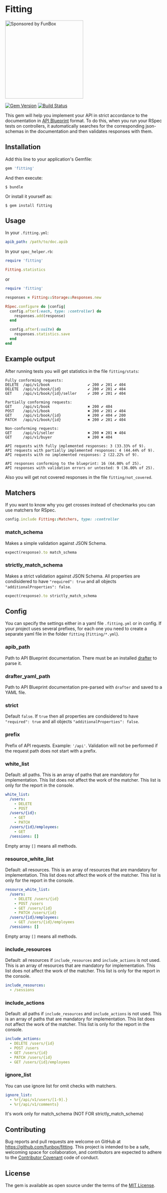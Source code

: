 # Fitting

<a href="https://funbox.ru">
  <img src="https://funbox.ru/badges/sponsored_by_funbox_compact.svg" alt="Sponsored by FunBox" width=250 />
</a>

[![Gem Version](https://badge.fury.io/rb/fitting.svg)](https://badge.fury.io/rb/fitting)
[![Build Status](https://travis-ci.org/funbox/fitting.svg?branch=master)](https://travis-ci.org/funbox/fitting)

This gem will help you implement your API in strict accordance to the documentation in [API Blueprint](https://apiblueprint.org/) format.
To do this, when you run your RSpec tests on controllers, it automatically searches for the corresponding json-schemas in the documentation and then validates responses with them.

## Installation

Add this line to your application's Gemfile:

```ruby
gem 'fitting'
```

And then execute:

    $ bundle

Or install it yourself as:

    $ gem install fitting

## Usage

In your `.fitting.yml`:

```yaml
apib_path: /path/to/doc.apib
```

In your `spec_helper.rb`:

```ruby
require 'fitting'

Fitting.statistics
```

or

```ruby
require 'fitting'

responses = Fitting::Storage::Responses.new

RSpec.configure do |config|
  config.after(:each, type: :controller) do
    responses.add(response)
  end

  config.after(:suite) do
    responses.statistics.save
  end
end
```

## Example output

After running tests you will get statistics in the file `fitting/stats`:

```
Fully conforming requests:
DELETE  /api/v1/book                 ✔ 200 ✔ 201 ✔ 404
DELETE  /api/v1/book/{id}            ✔ 200 ✔ 201 ✔ 404
GET     /api/v1/book/{id}/seller     ✔ 200 ✔ 201 ✔ 404

Partially conforming requests:
GET     /api/v1/book                 ✖ 200 ✔ 404
POST    /api/v1/book                 ✖ 200 ✔ 201 ✔ 404
GET     /api/v1/book/{id}            ✖ 200 ✔ 404 ✔ 200
PATCH   /api/v1/book/{id}            ✖ 200 ✔ 201 ✔ 404

Non-conforming requests:
GET     /api/v1/seller               ✖ 200 ✖ 201 ✖ 404
GET     /api/v1/buyer                ✖ 200 ✖ 404

API requests with fully implemented responses: 3 (33.33% of 9).
API requests with partially implemented responses: 4 (44.44% of 9).
API requests with no implemented responses: 2 (22.22% of 9).

API responses conforming to the blueprint: 16 (64.00% of 25).
API responses with validation errors or untested: 9 (36.00% of 25).
```

Also you will get not covered responses in the file `fitting/not_covered`.

## Matchers

If you want to know why you get crosses instead of checkmarks you can use matchers for RSpec.

```ruby
config.include Fitting::Matchers, type: :controller
```

### match_schema

Makes a simple validation against JSON Schema.

```ruby
expect(response).to match_schema
```

### strictly_match_schema

Makes a strict validation against JSON Schema. All properties are condisidered to have `"required": true` and all objects `"additionalProperties": false`.

```ruby
expect(response).to strictly_match_schema
```

## Config

You can specify the settings either in a yaml file `.fitting.yml` or in config.
If your project uses several prefixes, for each one you need to create a separate yaml file in the folder `fitting` (`fitting/*.yml`).

### apib_path

Path to API Blueprint documentation. There must be an installed [drafter](https://github.com/apiaryio/drafter) to parse it.

### drafter_yaml_path

Path to API Blueprint documentation pre-parsed with `drafter` and saved to a YAML file.

### strict

Default `false`. If `true` then all properties are condisidered to have `"required": true` and all objects `"additionalProperties": false`.

### prefix

Prefix of API requests. Example: `'/api'`. Validation will not be performed if the request path does not start with a prefix.

### white_list

Default: all paths. This is an array of paths that are mandatory for implementation.
This list does not affect the work of the matcher.
This list is only for the report in the console.

```yaml
white_list:
  /users:
    - DELETE
    - POST
  /users/{id}:
    - GET
    - PATCH
  /users/{id}/employees:
    - GET
  /sessions: []
```

Empty array `[]` means all methods.

### resource_white_list

Default: all resources. This is an array of resources that are mandatory for implementation.
This list does not affect the work of the matcher.
This list is only for the report in the console.

```yaml
resource_white_list:
  /users:
    - DELETE /users/{id}
    - POST /users
    - GET /users/{id}
    - PATCH /users/{id}
  /users/{id}/employees:
    - GET /users/{id}/employees
  /sessions: []
```

Empty array `[]` means all methods.

### include_resources

Default: all resources if  `include_resources` and `include_actions` is not used.
This is an array of resources that are mandatory for implementation.
This list does not affect the work of the matcher.
This list is only for the report in the console.

```yaml
include_resources:
  - /sessions
```

### include_actions

Default: all paths if `include_resources` and `include_actions` is not used.
This is an array of paths that are mandatory for implementation.
This list does not affect the work of the matcher.
This list is only for the report in the console.

```yaml
include_actions:
  - DELETE /users/{id}
  - POST /users
  - GET /users/{id}
  - PATCH /users/{id}
  - GET /users/{id}/employees
```

### ignore_list

You can use ignore list for omit checks with matchers.

```yaml
ignore_list:
  - %r{/api/v1/users/[1-9].}
  - %r{/api/v1/comments}
```

It's work only for match_schema (NOT FOR strictly_match_schema)

## Contributing

Bug reports and pull requests are welcome on GitHub at https://github.com/funbox/fitting. This project is intended to be a safe, welcoming space for collaboration, and contributors are expected to adhere to the [Contributor Covenant](http://contributor-covenant.org) code of conduct.

## License

The gem is available as open source under the terms of the [MIT License](http://opensource.org/licenses/MIT).
